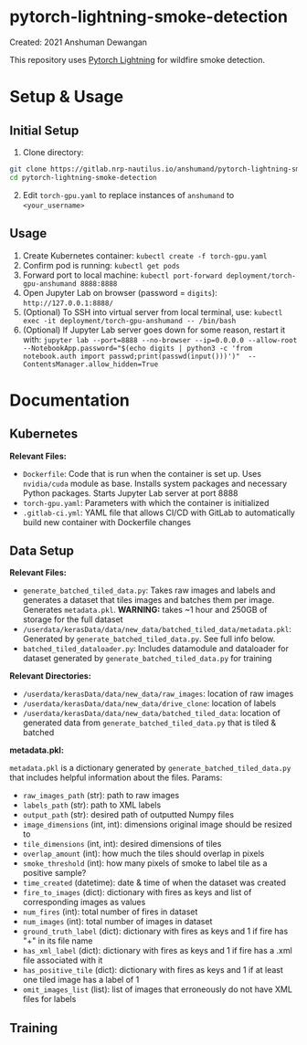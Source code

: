 # pytorch-lightning-smoke-detection

Created: 2021 Anshuman Dewangan

This repository uses [Pytorch Lightning](https://www.pytorchlightning.ai/) for wildfire smoke detection.

# Setup & Usage
## Initial Setup
1. Clone directory:
```bash
git clone https://gitlab.nrp-nautilus.io/anshumand/pytorch-lightning-smoke-detection.git
cd pytorch-lightning-smoke-detection
```

2. Edit ```torch-gpu.yaml``` to replace instances of ```anshumand``` to ```<your_username>```

## Usage
1. Create Kubernetes container: ```kubectl create -f torch-gpu.yaml```
2. Confirm pod is running: ```kubectl get pods```
3. Forward port to local machine: ```kubectl port-forward deployment/torch-gpu-anshumand 8888:8888```
4. Open Jupyter Lab on browser (password = ```digits```): ```http://127.0.0.1:8888/```
5. (Optional) To SSH into virtual server from local terminal, use: ```kubectl exec -it deployment/torch-gpu-anshumand -- /bin/bash```
6. (Optional) If Jupyter Lab server goes down for some reason, restart it with: ```jupyter lab --port=8888 --no-browser --ip=0.0.0.0 --allow-root --NotebookApp.password="$(echo digits | python3 -c 'from notebook.auth import passwd;print(passwd(input()))')"  --ContentsManager.allow_hidden=True```

# Documentation

## Kubernetes
**Relevant Files:**
- ```Dockerfile```: Code that is run when the container is set up. Uses ```nvidia/cuda``` module as base. Installs system packages and necessary Python packages. Starts Jupyter Lab server at port 8888
- ```torch-gpu.yaml```: Parameters with which the container is initialized
- ```.gitlab-ci.yml```: YAML file that allows CI/CD with GitLab to automatically build new container with Dockerfile changes


## Data Setup
**Relevant Files:**
- ```generate_batched_tiled_data.py```: Takes raw images and labels and generates a dataset that tiles images and batches them per image. Generates ```metadata.pkl```. **WARNING:** takes ~1 hour and 250GB of storage for the full dataset
- ```/userdata/kerasData/data/new_data/batched_tiled_data/metadata.pkl```: Generated by ```generate_batched_tiled_data.py```. See full info below.
- ```batched_tiled_dataloader.py```: Includes datamodule and dataloader for dataset generated by ```generate_batched_tiled_data.py``` for training

**Relevant Directories:**
- ```/userdata/kerasData/data/new_data/raw_images```: location of raw images
- ```/userdata/kerasData/data/new_data/drive_clone```: location of labels
- ```/userdata/kerasData/data/new_data/batched_tiled_data```: location of generated data from ```generate_batched_tiled_data.py``` that is tiled & batched

**metadata.pkl:**

```metadata.pkl``` is a dictionary generated by ```generate_batched_tiled_data.py``` that includes helpful information about the files. Params:
- ```raw_images_path``` (str): path to raw images
- ```labels_path``` (str): path to XML labels
- ```output_path``` (str): desired path of outputted Numpy files
- ```image_dimensions``` (int, int): dimensions original image should be resized to
- ```tile_dimensions``` (int, int): desired dimensions of tiles
- ```overlap_amount``` (int): how much the tiles should overlap in pixels
- ```smoke_threshold``` (int): how many pixels of smoke to label tile as a positive sample? 
- ```time_created``` (datetime): date & time of when the dataset was created
- ```fire_to_images``` (dict): dictionary with fires as keys and list of corresponding images as values
- ```num_fires``` (int): total number of fires in dataset
- ```num_images``` (int): total number of images in dataset
- ```ground_truth_label``` (dict): dictionary with fires as keys and 1 if fire has "+" in its file name
- ```has_xml_label``` (dict): dictionary with fires as keys and 1 if fire has a .xml file associated with it
- ```has_positive_tile``` (dict): dictionary with fires as keys and 1 if at least one tiled image has a label of 1
- ```omit_images_list``` (list): list of images that erroneously do not have XML files for labels


## Training
